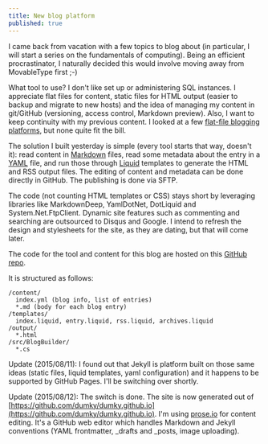 ```yaml
---
title: New blog platform
published: true
---
```



I came back from vacation with a few topics to blog about (in particular, I will start a series on the fundamentals of computing). Being an efficient procrastinator, I naturally decided this would involve moving away from MovableType first ;-)

What tool to use? I don't like set up or administering SQL instances. I appreciate flat files for content, static files for HTML output (easier to backup and migrate to new hosts) and the idea of managing my content in git/GitHub (versioning, access control, Markdown preview). Also, I want to keep continuity with my previous content. I looked at a few [flat-file blogging platforms](http://www.freshtechtips.com/2014/01/flat-file-blogging-software.html), but none quite fit the bill.

The solution I built yesterday is simple (every tool starts that way, doesn't it): read content in [Markdown](http://daringfireball.net/projects/markdown/syntax) files, read some metadata about the entry in a [YAML](http://www.yaml.org/spec/1.2/spec.html) file, and run those through [Liquid](http://liquidmarkup.org/) templates to generate the HTML and RSS output files. The editing of content and metadata can be done directly in GitHub. The publishing is done via SFTP.

The code (not counting HTML templates or CSS) stays short by leveraging libraries like MarkdownDeep, YamlDotNet, DotLiquid and System.Net.FtpClient. Dynamic site features such as commenting and searching are outsourced to Disqus and Google. I intend to refresh the design and stylesheets for the site, as they are dating, but that will come later. 

The code for the tool and content for this blog are hosted on this [GitHub repo](https://github.com/dumky/blog).

It is structured as follows:

    /content/
      index.yml (blog info, list of entries)
      *.md (body for each blog entry)
    /templates/
      index.liquid, entry.liquid, rss.liquid, archives.liquid
    /output/
      *.html
    /src/BlogBuilder/
      *.cs

Update (2015/08/11): I found out that Jekyll is platform built on those same ideas (static files, liquid templates, yaml configuration) and it happens to be supported by GitHub Pages. I'll be switching over shortly.

Update (2015/08/12): The switch is done. The site is now generated out of [https://github.com/dumky/dumky.github.io](https://github.com/dumky/dumky.github.io). I'm using [prose.io](http://prose.io) for content editing. It's a GitHub web editor which handles Markdown and Jekyll conventions (YAML frontmatter, _drafts and _posts, image uploading).
